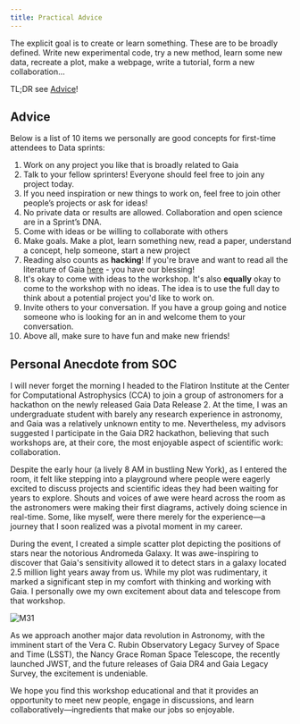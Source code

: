 ```yaml
---
title: Practical Advice
---
```


<style>
  .team-member {
    border-radius: 10px;
    box-shadow: 0 4px 8px rgba(0, 0, 0, 0.1);
    margin: 20px;
    padding: 20px;
    text-align: center;
    background-color: #f5f5f5;
  }

  .team-member img {
    border-radius: 2px; /* Maintain rounded corners */
    width: 380px;
    height: 380px; /* Set a fixed height to make images square */
    object-fit: cover; /* Maintain aspect ratio and cover the square */
    margin-bottom: 5px;
  }
</style>

The explicit goal is to create or learn something. These are to be broadly defined. Write new experimental code, try a new method, learn some new data, recreate a plot, make a webpage, write a tutorial, form a new collaboration…

TL;DR see [Advice](#advice)! 


## Advice
Below is a list of 10 items we personally are good concepts for first-time attendees to Data sprints: 

1. Work on any project you like that is broadly related to Gaia 
2. Talk to your fellow sprinters! Everyone should feel free to join any project today.
3. If you need inspiration or new things to work on, feel free to join other people’s projects or ask for ideas!
4. No private data or results are allowed. Collaboration and open science are in a Sprint’s DNA. 
5. Come with ideas or be willing to collaborate with others
6. Make goals. Make a plot, learn something new, read a paper, understand a concept, help someone, start a new project
7. Reading also counts as **hacking**! If you're brave and want to read all the literature of Gaia [here](https://ui.adsabs.harvard.edu/search/filter_database_fq_database=AND&filter_database_fq_database=((database%3Aastronomy%20OR%20database%3Aphysics))&filter_database_fq_database=database%3A%22astronomy%22&fq=%7B!type%3Daqp%20v%3D%24fq_database%7D&fq_database=(((database%3Aastronomy%20OR%20database%3Aphysics))%20AND%20database%3A%22astronomy%22)&q=Gaia&sort=date%20desc%2C%20bibcode%20desc&p_=0) - you have our blessing!
8. It's okay to come with ideas to the workshop. It's also **equally** okay to come to the workshop with no ideas. The idea is to use the full day to think about a potential project you'd like to work on.
9. Invite others to your conversation. If you have a group going and notice someone who is looking for an in and welcome them to your conversation. 
10. Above all, make sure to have fun and make new friends!


## Personal Anecdote from SOC

I will never forget the morning I headed to the Flatiron Institute at the Center for Computational Astrophysics (CCA) to join a group of astronomers for a hackathon on the newly released Gaia Data Release 2. At the time, I was an undergraduate student with barely any research experience in astronomy, and Gaia was a relatively unknown entity to me. Nevertheless, my advisors suggested I participate in the Gaia DR2 hackathon, believing that such workshops are, at their core, the most enjoyable aspect of scientific work: collaboration.

Despite the early hour (a lively 8 AM in bustling New York), as I entered the room, it felt like stepping into a playground where people were eagerly excited to discuss projects and scientific ideas they had been waiting for years to explore. Shouts and voices of awe were heard across the room as the astronomers were making their first diagrams, actively doing science in real-time. Some, like myself, were there merely for the experience—a journey that I soon realized was a pivotal moment in my career.

During the event, I created a simple scatter plot depicting the positions of stars near the notorious Andromeda Galaxy. It was awe-inspiring to discover that Gaia's sensitivity allowed it to detect stars in a galaxy located 2.5 million light years away from us. While my plot was rudimentary, it marked a significant step in my comfort with thinking and working with Gaia. I personally owe my own excitement about data and telescope from that workshop.

<img src="https://pbs.twimg.com/media/Dboi6e9XUAEvAS4?format=jpg&name=large" alt="M31">

As we approach another major data revolution in Astronomy, with the imminent start of the Vera C. Rubin Observatory Legacy Survey of Space and Time (LSST), the Nancy Grace Roman Space Telescope, the recently launched JWST, and the future releases of Gaia DR4 and Gaia Legacy Survey, the excitement is undeniable. 

We hope you find this workshop educational and that it provides an opportunity to meet new people, engage in discussions, and learn collaboratively—ingredients that make our jobs so enjoyable.